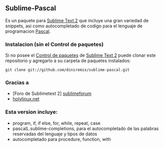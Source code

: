 ## Sublime-Pascal ##
Es un paquete para [Sublime Text 2][sublime] que incluye una gran variedad de snippets, asi como autocompletado de codigo para el lenguaje de programacion [Pascal][pascal_lang].

### Instalacion (sin el Control de paquetes) ###
Si no posee el [Control de paquetes][package_control]  de [Sublime Text 2][sublime] puede clonar este repositorio y agregarlo a su carpeta de paquetes instalados:
  
    git clone git://github.com/diniremix/sublime-pascal.git

### Gracias a ###

* [Foro de Sublimetext 2] [sublimeforum]
* [holylinux.net][holy_linux]

### Esta version incluye: ###
* program, if, if else, for, while, repeat, case
* pascalL.sublime-completions, para el autocompletado de las palabras reservadas del lenguaje y tipos de datos
* autocompletado para procedure, function, with


[sublime]: http://www.sublimetext.com/
[package_control]: http://wbond.net/sublime_packages/package_control
[sublimeforum]:http://www.sublimetext.com/forum/viewtopic.php?f=4&p=26148
[holy_linux]:http://www.holylinux.net/main/tools
[pascal_lang]:http://es.wikipedia.org/wiki/Pascal_(lenguaje_de_programaci%C3%B3n)
